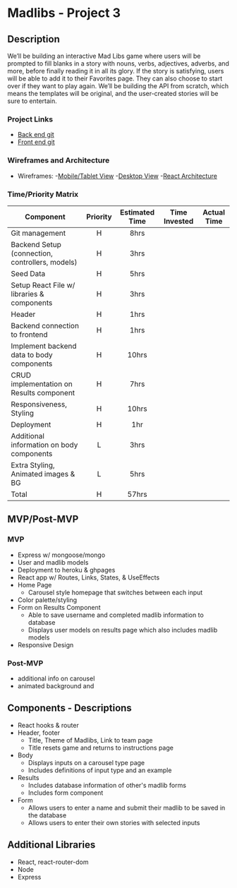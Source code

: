 # Madlibs - Project 3
## Description
We’ll be building an interactive Mad Libs game where users will be prompted to fill blanks in a story with nouns, verbs, adjectives, adverbs, and more, before finally reading it in all its glory. If the story is satisfying, users will be able to add it to their Favorites page. They can also choose to start over if they want to play again.
We’ll be building the API from scratch, which means the templates will be original, and the user-created stories will be sure to entertain.
### Project Links
- [Back end git](https://github.com/MongoMisfits/mad-libs-backend) 
- [Front end git](https://github.com/MongoMisfits/mad-libs-frontend)
### Wireframes and Architecture
- Wireframes: 
    -[Mobile/Tablet View](https://www.figma.com/file/gVVawBL5lQwdp4d2YnXK6J/Untitled?node-id=0%3A1)
    -[Desktop View](https://i.imgur.com/3xUElGR.jpg)
    -[React Architecture](https://www.figma.com/file/xdOJ9YFYnJ88ubVOGkYvC5/Untitled?node-id=0%3A1)
### Time/Priority Matrix
| Component | Priority | Estimated Time | Time Invested | Actual Time |
| --- | :---: |  :---: | :---: | :---: |
| Git management | H | 8hrs |  |  |
| Backend Setup (connection, controllers, models) | H | 3hrs |  |  |
| Seed Data | H | 5hrs |  |  |
| Setup React File w/ libraries & components | H | 3hrs |  |  |
| Header| H | 1hrs |  |  |
| Backend connection to frontend | H | 1hrs |  |  |
| Implement backend data to body components | H | 10hrs |  |  |
| CRUD implementation on Results component | H | 7hrs |  |  |
| Responsiveness, Styling | H | 10hrs |  |  |
| Deployment | H | 1hr |  |  |
| Additional information on body components| L | 3hrs |  |  |
| Extra Styling, Animated images & BG | L | 5hrs |  |  |
| Total | H | 57hrs|  |  |
## MVP/Post-MVP
### MVP
- Express w/ mongoose/mongo
- User and madlib models
- Deployment to heroku & ghpages
- React app w/ Routes, Links, States, & UseEffects
- Home Page
    - Carousel style homepage that switches between each input
- Color palette/styling
- Form on Results Component
    - Able to save username and completed madlib information to database
    - Displays user models on results page which also includes madlib models
- Responsive Design
### Post-MVP
- additional info on carousel
- animated background and 

## Components - Descriptions
- React hooks & router
- Header, footer
    - Title, Theme of Madlibs, Link to team page
    - Title resets game and returns to instructions page
- Body
    - Displays inputs on a carousel type page
    - Includes definitions of input type and an example
- Results
    - Includes database information of other's madlib forms
    - Includes form component
- Form
    - Allows users to enter a name and submit their madlib to be saved in the database
    - Allows users to enter their own stories with selected inputs

## Additional Libraries

- React, react-router-dom
- Node
- Express
